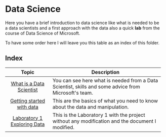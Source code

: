 # Data Science

Here you have a brief introduction to data science like what is needed to be a data scientists and a first approach with the data also a quick **lab** from the course of
Data Science of Microsoft.

To have some order here I will leave you this table as an index of this folder.

## Index

| Topic | Description | 
| :---: | -------- | 
| [What is a Data Scientist](https://github.com/Gomezrbz/Data-Science/blob/master/1%20Introduction%20to%20Data%20Science/1%20What%20are%20Data%20Scientist%20overall.md)    | You can see here what is needed from a Data Scientist, skills and some advice from Microsoft's team. |
| [Getting started with data](https://github.com/Gomezrbz/Data-Science/blob/master/1%20Introduction%20to%20Data%20Science/2%20Getting%20started%20with%20data.md)	| This are the basics of what you need to know about the data and manipulation.  | 
| [Laboratory 1 Exploring Data](https://github.com/Gomezrbz/Data-Science/tree/master/Introduction%20to%20Data%20Science/Lab1_Course_DS)	| This is the Laboratory 1 with the project without any modification and the document I modified. | 
